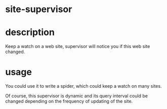 site-supervisor
===============

# description
Keep a watch on a web site, supervisor will notice you if this web site changed.

# usage
You could use it to write a spider, which could keep a watch on many sites. 

Of course, this supervisor is dynamic and its query interval could be changed depending on the frequency of updating of the site.
